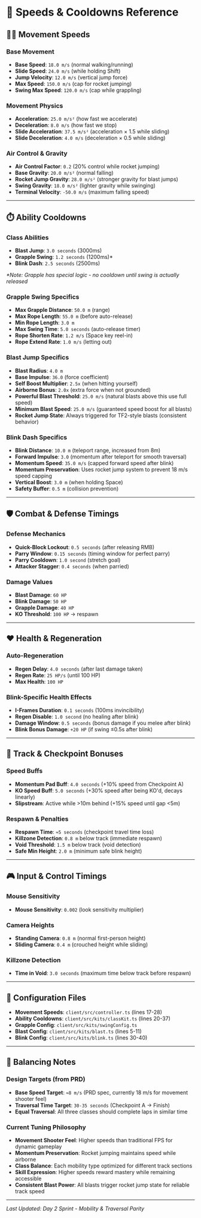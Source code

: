 # 🏁 Speeds & Cooldowns Reference

## 🏃‍♂️ Movement Speeds

### Base Movement
- **Base Speed**: `18.0 m/s` (normal walking/running)
- **Slide Speed**: `24.0 m/s` (while holding Shift)
- **Jump Velocity**: `12.0 m/s` (vertical jump force)
- **Max Speed**: `150.0 m/s` (cap for rocket jumping)
- **Swing Max Speed**: `120.0 m/s` (cap while grappling)

### Movement Physics
- **Acceleration**: `25.0 m/s²` (how fast we accelerate)
- **Deceleration**: `8.0 m/s` (how fast we stop)
- **Slide Acceleration**: `37.5 m/s²` (acceleration × 1.5 while sliding)
- **Slide Deceleration**: `4.0 m/s` (deceleration × 0.5 while sliding)

### Air Control & Gravity
- **Air Control Factor**: `0.2` (20% control while rocket jumping)
- **Base Gravity**: `20.0 m/s²` (normal falling)
- **Rocket Jump Gravity**: `28.0 m/s²` (stronger gravity for blast jumps)
- **Swing Gravity**: `18.0 m/s²` (lighter gravity while swinging)
- **Terminal Velocity**: `-50.0 m/s` (maximum falling speed)

---

## ⏱️ Ability Cooldowns

### Class Abilities
- **Blast Jump**: `3.0 seconds` (3000ms)
- **Grapple Swing**: `1.2 seconds` (1200ms)*
- **Blink Dash**: `2.5 seconds` (2500ms)

*\*Note: Grapple has special logic - no cooldown until swing is actually released*

### Grapple Swing Specifics
- **Max Grapple Distance**: `50.0 m` (range)
- **Max Rope Length**: `55.0 m` (before auto-release)
- **Min Rope Length**: `3.0 m`
- **Max Swing Time**: `5.0 seconds` (auto-release timer)
- **Rope Shorten Rate**: `1.2 m/s` (Space key reel-in)
- **Rope Extend Rate**: `1.0 m/s` (letting out)

### Blast Jump Specifics
- **Blast Radius**: `4.0 m`
- **Base Impulse**: `36.0` (force coefficient)
- **Self Boost Multiplier**: `2.5x` (when hitting yourself)
- **Airborne Bonus**: `2.0x` (extra force when not grounded)
- **Powerful Blast Threshold**: `25.0 m/s` (natural blasts above this use full speed)
- **Minimum Blast Speed**: `25.0 m/s` (guaranteed speed boost for all blasts)
- **Rocket Jump State**: Always triggered for TF2-style blasts (consistent behavior)

### Blink Dash Specifics
- **Blink Distance**: `10.0 m` (teleport range, increased from 8m)
- **Forward Impulse**: `3.0` (momentum after teleport for smooth traversal)
- **Momentum Speed**: `35.0 m/s` (capped forward speed after blink)
- **Momentum Preservation**: Uses rocket jump system to prevent 18 m/s speed capping
- **Vertical Boost**: `3.0 m` (when holding Space)
- **Safety Buffer**: `0.5 m` (collision prevention)

---

## 🛡️ Combat & Defense Timings

### Defense Mechanics
- **Quick-Block Lockout**: `0.5 seconds` (after releasing RMB)
- **Parry Window**: `0.15 seconds` (timing window for perfect parry)
- **Parry Cooldown**: `1.0 second` (stretch goal)
- **Attacker Stagger**: `0.4 seconds` (when parried)

### Damage Values
- **Blast Damage**: `60 HP`
- **Blink Damage**: `50 HP`
- **Grapple Damage**: `40 HP`
- **KO Threshold**: `100 HP` → respawn

---

## ❤️ Health & Regeneration

### Auto-Regeneration
- **Regen Delay**: `4.0 seconds` (after last damage taken)
- **Regen Rate**: `25 HP/s` (until 100 HP)
- **Max Health**: `100 HP`

### Blink-Specific Health Effects
- **I-Frames Duration**: `0.1 seconds` (100ms invincibility)
- **Regen Disable**: `1.0 second` (no healing after blink)
- **Damage Window**: `0.5 seconds` (bonus damage if you melee after blink)
- **Blink Bonus Damage**: `+20 HP` (if swing ≤0.5s after blink)

---

## 🎯 Track & Checkpoint Bonuses

### Speed Buffs
- **Momentum Pad Buff**: `4.0 seconds` (+10% speed from Checkpoint A)
- **KO Speed Buff**: `5.0 seconds` (+30% speed after being KO'd, decays linearly)
- **Slipstream**: Active while >10m behind (+15% speed until gap <5m)

### Respawn & Penalties
- **Respawn Time**: `≈5 seconds` (checkpoint travel time loss)
- **Killzone Detection**: `0.8 m` below track (immediate respawn)
- **Void Threshold**: `1.5 m` below track (void detection)
- **Safe Min Height**: `2.0 m` (minimum safe blink height)

---

## 🎮 Input & Control Timings

### Mouse Sensitivity
- **Mouse Sensitivity**: `0.002` (look sensitivity multiplier)

### Camera Heights
- **Standing Camera**: `0.8 m` (normal first-person height)
- **Sliding Camera**: `0.4 m` (crouched height while sliding)

### Killzone Detection
- **Time in Void**: `3.0 seconds` (maximum time below track before respawn)

---

## 🔧 Configuration Files

- **Movement Speeds**: `client/src/controller.ts` (lines 17-28)
- **Ability Cooldowns**: `client/src/kits/classKit.ts` (lines 20-37)
- **Grapple Config**: `client/src/kits/swingConfig.ts`
- **Blast Config**: `client/src/kits/blast.ts` (lines 5-11)
- **Blink Config**: `client/src/kits/blink.ts` (lines 30-40)

---

## 🎯 Balancing Notes

### Design Targets (from PRD)
- **Base Speed Target**: `≈8 m/s` (PRD spec, currently 18 m/s for movement shooter feel)
- **Traversal Time Target**: `30-35 seconds` (Checkpoint A → Finish)
- **Equal Traversal**: All three classes should complete laps in similar time

### Current Tuning Philosophy
- **Movement Shooter Feel**: Higher speeds than traditional FPS for dynamic gameplay
- **Momentum Preservation**: Rocket jumping maintains speed while airborne
- **Class Balance**: Each mobility type optimized for different track sections
- **Skill Expression**: Higher speeds reward mastery while remaining accessible
- **Consistent Blast Power**: All blasts trigger rocket jump state for reliable track speed

---

*Last Updated: Day 2 Sprint - Mobility & Traversal Parity* 